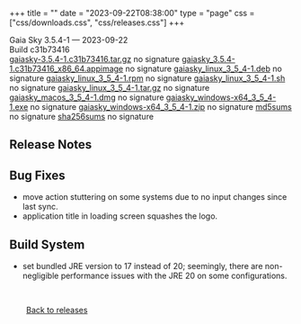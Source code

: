 +++
title = ""
date = "2023-09-22T08:38:00"
type = "page"
css = ["css/downloads.css", "css/releases.css"]
+++

<div class="download-container">
<div id="download-title">
Gaia Sky <span class="downloads-version">3.5.4-1</span> — <span class="downloads-releasedate">2023-09-22</span></div>
<div class="downloads-build">Build c31b73416</div>
<div class="download-section">
<a href="https://gaia.ari.uni-heidelberg.de/gaiasky/releases/3.5.4-1.c31b73416/gaiasky-3.5.4-1.c31b73416.tar.gz" class="download-button">gaiasky-3.5.4-1.c31b73416.tar.gz</a>
<span class="signature">no signature</span>
<a href="https://gaia.ari.uni-heidelberg.de/gaiasky/releases/3.5.4-1.c31b73416/gaiasky_3.5.4-1.c31b73416_x86_64.appimage" class="download-button">gaiasky_3.5.4-1.c31b73416_x86_64.appimage</a>
<span class="signature">no signature</span>
<a href="https://gaia.ari.uni-heidelberg.de/gaiasky/releases/3.5.4-1.c31b73416/gaiasky_linux_3_5_4-1.deb" class="download-button">gaiasky_linux_3_5_4-1.deb</a>
<span class="signature">no signature</span>
<a href="https://gaia.ari.uni-heidelberg.de/gaiasky/releases/3.5.4-1.c31b73416/gaiasky_linux_3_5_4-1.rpm" class="download-button">gaiasky_linux_3_5_4-1.rpm</a>
<span class="signature">no signature</span>
<a href="https://gaia.ari.uni-heidelberg.de/gaiasky/releases/3.5.4-1.c31b73416/gaiasky_linux_3_5_4-1.sh" class="download-button">gaiasky_linux_3_5_4-1.sh</a>
<span class="signature">no signature</span>
<a href="https://gaia.ari.uni-heidelberg.de/gaiasky/releases/3.5.4-1.c31b73416/gaiasky_linux_3_5_4-1.tar.gz" class="download-button">gaiasky_linux_3_5_4-1.tar.gz</a>
<span class="signature">no signature</span>
<a href="https://gaia.ari.uni-heidelberg.de/gaiasky/releases/3.5.4-1.c31b73416/gaiasky_macos_3_5_4-1.dmg" class="download-button">gaiasky_macos_3_5_4-1.dmg</a>
<span class="signature">no signature</span>
<a href="https://gaia.ari.uni-heidelberg.de/gaiasky/releases/3.5.4-1.c31b73416/gaiasky_windows-x64_3_5_4-1.exe" class="download-button">gaiasky_windows-x64_3_5_4-1.exe</a>
<span class="signature">no signature</span>
<a href="https://gaia.ari.uni-heidelberg.de/gaiasky/releases/3.5.4-1.c31b73416/gaiasky_windows-x64_3_5_4-1.zip" class="download-button">gaiasky_windows-x64_3_5_4-1.zip</a>
<span class="signature">no signature</span>
<a href="https://gaia.ari.uni-heidelberg.de/gaiasky/releases/3.5.4-1.c31b73416/md5sums" class="download-button">md5sums</a>
<span class="signature">no signature</span>
<a href="https://gaia.ari.uni-heidelberg.de/gaiasky/releases/3.5.4-1.c31b73416/sha256sums" class="download-button">sha256sums</a>
<span class="signature">no signature</span>
</div>
</div>

<section class="release-notes">

# Release Notes


## Bug Fixes
- move action stuttering on some systems due to no input changes since last sync.
- application title in loading screen squashes the logo.

## Build System
- set bundled JRE version to 17 instead of 20; seemingly, there are non-negligible performance issues with the JRE 20 on some configurations.
</section>


<p class="center-text" style="padding: 30px;">
<i class="fa-solid fa-circle-arrow-left"></i> <a href="/downloads/releases">Back to releases</a>
</p>
